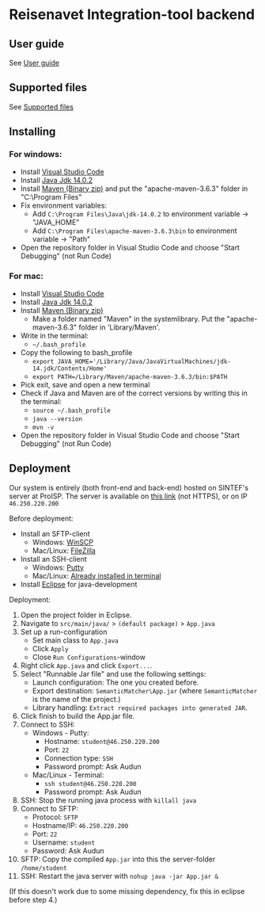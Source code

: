 # Reisenavet Integration-tool backend  

## User guide

See [User guide](https://github.com/Kundestyrt-ReiseNavet/integration-tool-frontend/wiki/User-guide)

## Supported files

See [Supported files](https://github.com/Kundestyrt-ReiseNavet/integration-tool-frontend/wiki/Supported-files)

## Installing

### For windows:
* Install [Visual Studio Code](https://code.visualstudio.com/download)
* Install [Java Jdk 14.0.2](https://www.oracle.com/java/technologies/javase-jdk14-downloads.html)  
* Install [Maven (Binary zip)](https://maven.apache.org/download.cgi) and put the "apache-maven-3.6.3" folder in "C:\Program Files\" 
* Fix environment variables:
  * Add ```C:\Program Files\Java\jdk-14.0.2``` to environment variable -> "JAVA_HOME"
  * Add ```C:\Program Files\apache-maven-3.6.3\bin``` to environment variable -> "Path"
* Open the repository folder in Visual Studio Code and choose "Start Debugging" (not Run Code)

### For mac:
* Install [Visual Studio Code](https://code.visualstudio.com/download)
* Install [Java Jdk 14.0.2](https://www.oracle.com/java/technologies/javase-jdk14-downloads.html)
* Install [Maven (Binary zip)](https://maven.apache.org/download.cgi)
  * Make a folder named "Maven" in the systemlibrary. Put the "apache-maven-3.6.3" folder in 'Library/Maven'.
* Write in the terminal: 
  * ```~/.bash_profile```
* Copy the following to bash_profile
  * ```export JAVA_HOME='/Library/Java/JavaVirtualMachines/jdk-14.jdk/Contents/Home'```
  * ```export PATH=/Library/Maven/apache-maven-3.6.3/bin:$PATH```
* Pick exit, save and open a new terminal
* Check if Java and Maven are of the correct versions by writing this in the terminal:
  * ```source ~/.bash_profile```
  * ```java --version```
  * ```mvn -v```
 * Open the repository folder in Visual Studio Code and choose "Start Debugging" (not Run Code)
   
## Deployment

Our system is entirely (both front-end and back-end) hosted on SINTEF's server at ProISP. 
The server is available on [this link](http://dataintegrasjon.reisenavet.no/) (not HTTPS), or on IP `46.250.220.200`

Before deployment:

* Install an SFTP-client
  * Windows: [WinSCP](https://winscp.net/eng/download.php)
  * Mac/Linux: [FileZilla](https://filezilla-project.org/download.php?show_all=1)
* Install an SSH-client
  * Windows: [Putty](https://www.putty.org/)
  * Mac/Linux: [Already installed in terminal](https://www.ssh.com/ssh/command/)
* Install [Eclipse](https://www.eclipse.org/downloads/) for java-development

Deployment:

1. Open the project folder in Eclipse.
2. Navigate to `src/main/java/` > `(default package)` > `App.java`
3. Set up a run-configuration 
   * Set main class to `App.java`
   * Click `Apply`
   * Close `Run Configurations`-window
4. Right click `App.java` and click `Export...`.
5. Select "Runnable Jar file" and use the following settings:
   * Launch configuration: The one you created before.
   * Export destination: `SemanticMatcher\App.jar` (where `SemanticMatcher` is the name of the project.)
   * Library handling: `Extract required packages into generated JAR`.
6. Click finish to build the App.jar file. 
7. Connect to SSH:
   * Windows - Putty:
     * Hostname: `student@46.250.220.200`
     * Port: `22`
     * Connection type: `SSH`
     * Password prompt: Ask Audun
   * Mac/Linux - Terminal: 
     * `ssh student@46.250.220.200`
     * Password prompt: Ask Audun
8. SSH: Stop the running java process with `killall java`
9. Connect to SFTP:
   * Protocol: `SFTP`
   * Hostname/IP: `46.250.220.200`
   * Port: `22`
   * Username: `student`
   * Password: Ask Audun
10. SFTP: Copy the compiled `App.jar` into this the server-folder `/home/student`
11. SSH: Restart the java server with `nohup java -jar App.jar &`


(If this doesn't work due to some missing dependency, fix this in eclipse before step 4.)
